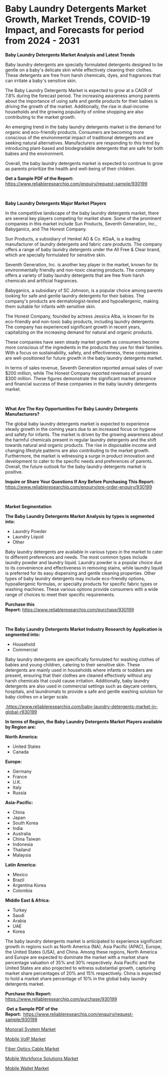 <p><h1>Baby Laundry Detergents Market Growth, Market Trends, COVID-19 Impact, and Forecasts for period from 2024 - 2031</h1></p><p><strong>Baby Laundry Detergents Market Analysis and Latest Trends</strong></p>
<p><p>Baby laundry detergents are specially formulated detergents designed to be gentle on a baby's delicate skin while effectively cleaning their clothes. These detergents are free from harsh chemicals, dyes, and fragrances that can irritate a baby's sensitive skin.</p><p>The Baby Laundry Detergents Market is expected to grow at a CAGR of 7.8% during the forecast period. The increasing awareness among parents about the importance of using safe and gentle products for their babies is driving the growth of the market. Additionally, the rise in dual-income households and the growing popularity of online shopping are also contributing to the market growth.</p><p>An emerging trend in the baby laundry detergents market is the demand for organic and eco-friendly products. Consumers are becoming more conscious of the environmental impact of traditional detergents and are seeking natural alternatives. Manufacturers are responding to this trend by introducing plant-based and biodegradable detergents that are safe for both babies and the environment.</p><p>Overall, the baby laundry detergents market is expected to continue to grow as parents prioritize the health and well-being of their children.</p></p>
<p><strong>Get a Sample PDF of the Report:&nbsp;</strong> <a href="https://www.reliableresearchiq.com/enquiry/request-sample/930199">https://www.reliableresearchiq.com/enquiry/request-sample/930199</a></p>
<p>&nbsp;</p>
<p><strong>Baby Laundry Detergents Major Market Players</strong></p>
<p><p>In the competitive landscape of the baby laundry detergents market, there are several key players competing for market share. Some of the prominent companies in this market include Sun Products, Seventh Generation, Inc., Babyganics, and The Honest Company.</p><p>Sun Products, a subsidiary of Henkel AG & Co. KGaA, is a leading manufacturer of laundry detergents and fabric care products. The company offers a range of baby laundry detergents under the All Free & Clear brand, which are specially formulated for sensitive skin.</p><p>Seventh Generation, Inc. is another key player in the market, known for its environmentally friendly and non-toxic cleaning products. The company offers a variety of baby laundry detergents that are free from harsh chemicals and artificial fragrances.</p><p>Babyganics, a subsidiary of SC Johnson, is a popular choice among parents looking for safe and gentle laundry detergents for their babies. The company's products are dermatologist-tested and hypoallergenic, making them suitable for infants with sensitive skin.</p><p>The Honest Company, founded by actress Jessica Alba, is known for its eco-friendly and non-toxic baby products, including laundry detergents. The company has experienced significant growth in recent years, capitalizing on the increasing demand for natural and organic products.</p><p>These companies have seen steady market growth as consumers become more conscious of the ingredients in the products they use for their families. With a focus on sustainability, safety, and effectiveness, these companies are well-positioned for future growth in the baby laundry detergents market.</p><p>In terms of sales revenue, Seventh Generation reported annual sales of over $200 million, while The Honest Company reported revenues of around $300 million. These figures demonstrate the significant market presence and financial success of these companies in the baby laundry detergents market.</p></p>
<p>&nbsp;</p>
<p><strong>What Are The Key Opportunities For Baby Laundry Detergents Manufacturers?</strong></p>
<p><p>The global baby laundry detergents market is expected to experience steady growth in the coming years due to an increased focus on hygiene and safety for infants. The market is driven by the growing awareness about the harmful chemicals present in regular laundry detergents and the shift towards natural and organic products. The rise in disposable income and changing lifestyle patterns are also contributing to the market growth. Furthermore, the market is witnessing a surge in product innovation and development to cater to the specific needs and preferences of parents. Overall, the future outlook for the baby laundry detergents market is positive.</p></p>
<p><strong>Inquire or Share Your Questions If Any Before Purchasing This Report:</strong> <a href="https://www.reliableresearchiq.com/enquiry/pre-order-enquiry/930199">https://www.reliableresearchiq.com/enquiry/pre-order-enquiry/930199</a></p>
<p>&nbsp;</p>
<p><strong>Market Segmentation</strong></p>
<p><strong>The Baby Laundry Detergents Market Analysis by types is segmented into:</strong></p>
<p><ul><li>Laundry Powder</li><li>Laundry Liquid</li><li>Other</li></ul></p>
<p><p>Baby laundry detergents are available in various types in the market to cater to different preferences and needs. The most common types include laundry powder and laundry liquid. Laundry powder is a popular choice due to its convenience and effectiveness in removing stains, while laundry liquid is preferred for its easy dispensing and gentle cleaning properties. Other types of baby laundry detergents may include eco-friendly options, hypoallergenic formulas, or specialty products for specific fabric types or washing machines. These various options provide consumers with a wide range of choices to meet their specific requirements.</p></p>
<p><strong>Purchase this Report:&nbsp;</strong><a href="https://www.reliableresearchiq.com/purchase/930199">https://www.reliableresearchiq.com/purchase/930199</a></p>
<p>&nbsp;</p>
<p><strong>The Baby Laundry Detergents Market Industry Research by Application is segmented into:</strong></p>
<p><ul><li>Household</li><li>Commercial</li></ul></p>
<p><p>Baby laundry detergents are specifically formulated for washing clothes of babies and young children, catering to their sensitive skin. These detergents are mainly used in households where infants or toddlers are present, ensuring that their clothes are cleaned effectively without any harsh chemicals that could cause irritation. Additionally, baby laundry detergents are also used in commercial settings such as daycare centers, hospitals, and laundromats to provide a safe and gentle washing solution for baby clothes on a larger scale.</p></p>
<p><a href="https://www.reliableresearchiq.com/baby-laundry-detergents-market-in-global-r930199">&nbsp;https://www.reliableresearchiq.com/baby-laundry-detergents-market-in-global-r930199</a></p>
<p><strong>In terms of Region, the Baby Laundry Detergents Market Players available by Region are:</strong></p>
<p>
    <p> <strong> North America: </strong>
        <ul>
            <li>United States</li>
            <li>Canada</li>
        </ul>
        </p> 
    <p> <strong> Europe: </strong>
        <ul>
            <li>Germany</li>
            <li>France</li>
            <li>U.K.</li>
            <li>Italy</li>
            <li>Russia</li>
        </ul>
        </p> 
    <p> <strong> Asia-Pacific: </strong>
        <ul>
            <li>China</li>
            <li>Japan</li>
            <li>South Korea</li>
            <li>India</li>
            <li>Australia</li>
            <li>China Taiwan</li>
            <li>Indonesia</li>
            <li>Thailand</li>
            <li>Malaysia</li>
        </ul>
        </p> 
    <p> <strong> Latin America: </strong>
        <ul>
            <li>Mexico</li>
            <li>Brazil</li>
            <li>Argentina Korea</li>
            <li>Colombia</li>
        </ul>
        </p> 
    <p> <strong> Middle East & Africa: </strong>
        <ul>
            <li>Turkey</li>
            <li>Saudi</li>
            <li>Arabia</li>
            <li>UAE</li>
            <li>Korea</li>
        </ul>
    </p>
    </p>
<p><p>The baby laundry detergents market is anticipated to experience significant growth in regions such as North America (NA), Asia Pacific (APAC), Europe, the United States (USA), and China. Among these regions, North America and Europe are expected to dominate the market with a market share percentage valuation of 35% and 30% respectively. Asia Pacific and the United States are also projected to witness substantial growth, capturing market share percentages of 20% and 15% respectively. China is expected to hold a market share percentage of 10% in the global baby laundry detergents market.</p></p>
<p><strong>Purchase this Report: </strong><a href="https://www.reliableresearchiq.com/purchase/930199">https://www.reliableresearchiq.com/purchase/930199</a></p>
<p>&nbsp;<strong>Get a Sample PDF of the Report:&nbsp;&nbsp;</strong><a href="https://www.reliableresearchiq.com/enquiry/request-sample/930199">https://www.reliableresearchiq.com/enquiry/request-sample/930199</a></p>
<p><strong></strong></p>
<p><p><a href="https://medium.com/@caseywiza1946/global-monorail-system-market-status-2024-2031-and-forecast-by-region-product-end-use-50c73167e90e">Monorail System Market</a></p><p><a href="https://medium.com/@caseywiza1946/mobile-voip-market-investigation-industry-evolution-and-forecast-till-2031-7224d560e2eb">Mobile VoIP Market</a></p><p><a href="https://medium.com/@chloeconn57/fiber-optics-cable-market-research-report-exploring-market-size-and-revenue-analysis-for-fiber-984ea82675f4">Fiber Optics Cable Market</a></p><p><a href="https://medium.com/@caseywiza1946/insights-into-the-mobile-workforce-solutions-market-market-players-market-size-geographical-fe0e07d884c1">Mobile Workforce Solutions Market</a></p><p><a href="https://medium.com/@caseywiza1946/mobile-wallet-market-size-is-growing-at-cagr-of-6-7-48d74831be6d">Mobile Wallet Market</a></p></p>